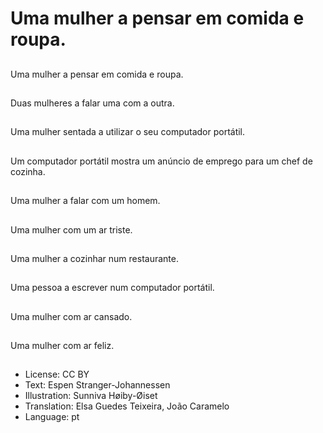 # Uma mulher a pensar em comida e roupa.

##
Uma mulher a pensar em comida e roupa.

##
Duas mulheres a falar uma com a outra.

##
Uma mulher sentada a utilizar o seu computador portátil.

##
Um computador portátil mostra um anúncio de emprego para um chef de cozinha.

##
Uma mulher a falar com um homem.

##
Uma mulher com um ar triste.

##
Uma mulher a cozinhar num restaurante.

##
Uma pessoa a escrever num computador portátil.

##
Uma mulher com ar cansado.

##
Uma mulher com ar feliz.

##
* License: CC BY
* Text: Espen Stranger-Johannessen
* Illustration: Sunniva Høiby-Øiset
* Translation: Elsa Guedes Teixeira, João Caramelo
* Language: pt
